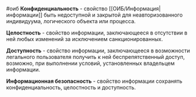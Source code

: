 #оиб 
**Конфиденциальность** - свойство [[ОИБ/Информация|информации]] быть недоступной и закрытой для неавторизованного индивидуума, логического объекта или процесса.

**Целостность** - свойство информации, заключающееся в отсутствии в ней любых изменений за исключением санкционированных.

**Доступность** - свойство информации, заключающееся в возможности легального пользователя получить к ней беспрепятственный доступ, возможно, при выполнении условий, установленных владельцем информации.

**Информационная безопасность** - свойство информации сохранять конфиденциальность, целостность и доступность.